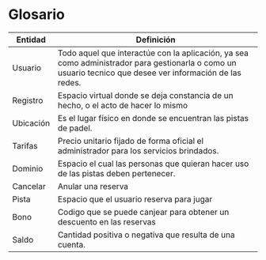 # Glosario
| Entidad     | Definición                                                                                                                                                                                                                |
| ----------- | ------------------------------------------------------------------------------------------------------------------------------------------------------------------------------------------------------------------------- |
| Usuario     | Todo aquel que interactúe con la aplicación, ya sea como administrador para gestionarla o como un usuario tecnico que desee ver información de las redes.                                                                 |
| Registro         |Espacio  virtual donde se deja constancia de un hecho, o el acto de hacer lo mismo |
| Ubicación   | Es el lugar físico en donde se encuentran las pistas de padel.                                                                                                                                                                          |
| Tarifas      | Precio unitario fijado de forma oficial el administrador para los servicios brindados.                                                  |                                                                        |                                                                                                        |
| Dominio      | Espacio el cual las personas que quieran hacer uso de las pistas deben pertenecer.                                                                                                                                |
| Cancelar     | Anular una reserva  |
| Pista         | Espacio que el usuario reserva para jugar   |
| Bono          | Codigo que se puede canjear para obtener un descuento en las reservas               |
| Saldo         | Cantidad positiva o negativa que resulta de una cuenta.                            |
